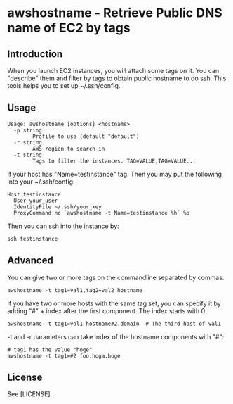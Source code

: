 # awshostname - Retrieve Public DNS name of EC2 by tags

## Introduction
When you launch EC2 instances, you will attach some tags on it. You can "describe" them and filter by tags to obtain public hostname to do ssh.
This tools helps you to set up ~/.ssh/config.

## Usage

```
Usage: awshostname [options] <hostname>
  -p string
        Profile to use (default "default")
  -r string
        AWS region to search in
  -t string
        Tags to filter the instances. TAG=VALUE,TAG=VALUE...
```

If your host has "Name=testinstance" tag. Then you may put the following into your ~/.ssh/config:
```
Host testinstance
  User your_user
  IdentityFile ~/.ssh/your_key
  ProxyCommand nc `awshostname -t Name=testinstance %h` %p
```

Then you can ssh into the instance by:
```
ssh testinstance
```

## Advanced
You can give two or more tags on the commandline separated by commas.
```
awshostname -t tag1=val1,tag2=val2 hostname
```

If you have two or more hosts with the same tag set, you can specify it by adding "#" + index after the first component. The index starts with 0.
```
awshostname -t tag1=val1 hostname#2.domain  # The third host of val1
```

-t and -r parameters can take index of the hostname components with "#":
```
# tag1 has the value "hoge"
awshostname -t tag1=#2 foo.hoga.hoge
```

## License
See [LICENSE].
